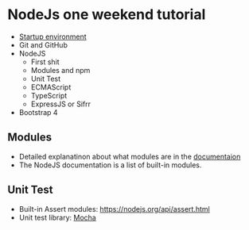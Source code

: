# NodeJs one weekend tutorial

- [Startup environment](startup-environment.md)
- Git and GitHub
- NodeJS
    - First shit
    - Modules and npm
    - Unit Test
    - ECMAScript
    - TypeScript
    - ExpressJS or Sifrr 
- Bootstrap 4

## Modules

- Detailed explanatinon about what modules are in the [documentaion](https://nodejs.org/api/modules.html)
- The NodeJS documentation is a list of built-in modules.

## Unit Test

- Built-in Assert modules: https://nodejs.org/api/assert.html
- Unit test library: [Mocha](https://github.com/mochajs/mocha)

